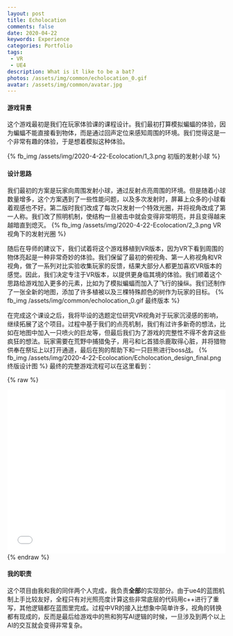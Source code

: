 ```yaml
---
layout: post
title: Echolocation
comments: false
date: 2020-04-22
keywords: Experience
categories: Portfolio
tags: 
 - VR
 - UE4
description: What is it like to be a bat?
photos: /assets/img/common/echolocation_0.gif
avatar: /assets/img/common/avatar.jpg
---
```

#### 游戏背景

这个游戏最初是我们在玩家体验课的课程设计。我们最初打算模拟蝙蝠的体验，因为蝙蝠不能直接看到物体，而是通过回声定位来感知周围的环境。我们觉得这是一个非常有趣的体验，于是想着模拟这种体验。

{% fb_img /assets/img/2020-4-22-Ecolocation/1_3.png 初版的发射小球 %}

#### 设计思路

我们最初的方案是玩家向周围发射小球，通过反射点亮周围的环境。但是随着小球数量增多，这个方案遇到了一些性能问题，以及多次发射时，屏幕上众多的小球看着观感也不好。第二版时我们改成了每次只发射一个特效光圈，并将视角改成了第一人称。我们改了照明机制，使结构一旦被击中就会变得非常明亮，并且变得越来越暗直到熄灭。
{% fb_img /assets/img/2020-4-22-Ecolocation/2_3.png VR视角下的发射光圈 %}

随后在导师的建议下，我们试着将这个游戏移植到VR版本，因为VR下看到周围的物体亮起是一种非常奇妙的体验。我们保留了最初的俯视角、第一人称视角和VR视角，做了一系列对比实验收集玩家的反馈，结果大部分人都更加喜欢VR版本的感觉。因此，我们决定专注于VR版本，以提供更身临其境的体验。我们顺着这个思路给游戏加入更多的元素，比如为了模拟蝙蝠而加入了飞行的操纵。我们还制作了一张全新的地图，添加了许多植被以及三棵特殊颜色的树作为玩家的目标。
{% fb_img /assets/img/common/echolocation_0.gif 最终版本 %}

在完成这个课设之后，我将毕设的选题定位研究VR视角对于玩家沉浸感的影响，继续拓展了这个项目。过程中基于我们的点亮机制，我们有过许多新奇的想法，比如在地图中加入一只喷火的巨龙等，但最后我们为了游戏的完整性不得不舍弃这些疯狂的想法。玩家需要在荒野中捕猎兔子，用弓和匕首猎杀鹿取得心脏，并将猎物供奉在祭坛上以打开通道，最后在狗的帮助下和一只巨熊进行boss战。
{% fb_img /assets/img/2020-4-22-Ecolocation/Echolocation_design_final.png 终版设计图 %}
最终的完整游戏流程可以在这里看到：

{% raw %}
<div style="position: relative; width: 100%; height: 0; padding-bottom:75%;">
<iframe src="//player.bilibili.com/player.html?aid=540263823&bvid=BV1Yi4y187Tz&cid=181197665&page=1"
	scrolling="no" border="0" frameborder="no" framespacing="0" allowfullscreen="true"
	style="position: absolute; width: 100%; height: 100%; left: 0; top: 0;"> 
	</iframe>
</div>
{% endraw %}

#### 我的职责

这个项目由我和我的同伴两个人完成，我负责**全部**的实现部分。由于ue4的蓝图机制上手比较友好，全程只有对光照亮度计算这些非常底层的代码用c++进行了重写，其他逻辑都在蓝图里完成。过程中VR的接入比想象中简单许多，视角的转换都有现成的，反而是最后给游戏中的熊和狗写AI逻辑的时候，一旦涉及到两个以上AI的交互就会变得非常复杂。
